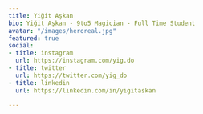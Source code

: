 ```yaml
---
title: Yiğit Aşkan
bio: Yiğit Aşkan - 9to5 Magician - Full Time Student
avatar: "/images/heroreal.jpg"
featured: true
social:
- title: instagram
  url: https://instagram.com/yig.do
- title: twitter
  url: https://twitter.com/yig_do
- title: linkedin
  url: https://linkedin.com/in/yigitaskan

---
```

